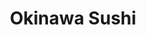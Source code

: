 ---
layout: place
title: "Okinawa Sushi"
permalink: /colorado/northglenn/okinawa-sushi.html
stateAbbr: CO
stateName: Colorado
cityName: Northglenn
seo:
  name: "Okinawa Sushi"
  type: Restaurant
  links: null
description: "Looking for sushi in Northglenn, Colorado? Check out Okinawa Sushi for a delightful Japanese dining experience. Enjoy a variety of sushi and other dishes in ..."
place_id: ChIJxUtjDTF0bIcRtXq2yokvTWU
photos:
  - name: >-
      places/ChIJxUtjDTF0bIcRtXq2yokvTWU/photos/AeeoHcKgR9xzouwMBHdiILsu0CFYfL4848wIzrKn9s0zVCP6984Tk-TUghOSwd_BVL2c2G8hHy2gCLUJBfhexOibXDZKwKrVeuqyaQTN06fOozgj7SL-x-oVUnIxJDsdN0002qjvcMx9VSb5lxfonXGhbKcNpf39ZhpW7YLG40dkM6gAbPGgT-2UCXqQp0jZGTHLORfdLTnOtMmI-lPVc-mb0FbpWnyPfjJcmtciBtGgtp5BghBo_F-jCJgO2xNJ5iedJXh1U81X8VTvaTTWtAi7kr8MTCuDP7T0oEjcAv-4JLRULo2snYoXy04GSN1F1Zs7ZfCodWl-qPFURzfmfS5fo-QeixG8LdyLVvuc02n7uZYVR6wm9jMz90_Rx0NZI46S47wRPW2sgoGbbv2mx1NRolZElS8GquLRDnc8UPAKijSGwRE
    widthPx: 4000
    heightPx: 3000
    authorAttributions:
      - displayName: S A
        uri: https://maps.google.com/maps/contrib/101678670761461060308
        photoUri: >-
          https://lh3.googleusercontent.com/a/ACg8ocJjJn_LEKQ8Mo5Ggjk35WlQ8TqEMhBL-92_pcLpnC0h9nJTHA=s100-p-k-no-mo
    flagContentUri: >-
      https://www.google.com/local/imagery/report/?cb_client=maps_api_places.places_api&image_key=!1e10!2sCIHM0ogKEICAgIDryvf-rAE&hl=en-US
    googleMapsUri: >-
      https://www.google.com/maps/place//data=!3m4!1e2!3m2!1sCIHM0ogKEICAgIDryvf-rAE!2e10!4m2!3m1!1s0x876c74310d634bc5:0x654d2f89cab67ab5
  - name: >-
      places/ChIJxUtjDTF0bIcRtXq2yokvTWU/photos/AeeoHcJKnTt2Pd2440vKOhrSePLjwjVW8shQJlotWOM5WEOI3RX8GkzPaGkdBVJ8DDq2tRUjLwCrFolk5_BJlBaJvhKyUv_c_nL_ZckCL-X7Qb1XUNePJcP3fACdcV7HysYMisgFwpv54XiLSzxWJLKuPOo5qWRZWXN-AKyLMEuT7vA0xjLDh1Ifz-ByqsfT0zqPfd0MDXImwyjhz-M8afE44T026hjcZVbG2pwYyVpnzscgAxh60JHhhWva3NfLvtC35SsqAr-oeCBI6P1IcTvlGdHgIwuOla37CjpN2fr-SHCIBAX6F4SODB_cPhdPPLQRfEW8GystSx9FN8FH2TooKi-bX5-hG9E7ax0K9u6iT4LABvs9kG2ZGPuxJ1wc_Nh2u4SMIXDZtm6mKgFnnEzhmLWhUsPbLO6pbECeXu47nN17KQ
    widthPx: 4032
    heightPx: 3024
    authorAttributions:
      - displayName: Arielle Hafermann
        uri: https://maps.google.com/maps/contrib/110358404130366853285
        photoUri: >-
          https://lh3.googleusercontent.com/a-/ALV-UjUQU21649WYUA8VeMQDZAaD6iivJ2_C9AWMjbIzYbJBhCkhv_mK0g=s100-p-k-no-mo
    flagContentUri: >-
      https://www.google.com/local/imagery/report/?cb_client=maps_api_places.places_api&image_key=!1e10!2sCIHM0ogKEICAgIDstM29AQ&hl=en-US
    googleMapsUri: >-
      https://www.google.com/maps/place//data=!3m4!1e2!3m2!1sCIHM0ogKEICAgIDstM29AQ!2e10!4m2!3m1!1s0x876c74310d634bc5:0x654d2f89cab67ab5
  - name: >-
      places/ChIJxUtjDTF0bIcRtXq2yokvTWU/photos/AeeoHcJYJByPKn2_NN4aNzl2Ow1-brpRxqyKHmWjsLLgFX9G60WSzb49nRICU-prQtYIhXdbAKcLtgerHp37zXjzJYcLJ7ytZxrUuZdPlvSzEHrCTnTe9qUeVm2EsmsDl89G5ElDC4PwYOUtUP93vyDvcluOIaJt4T6HyMk8orYwFZaPpkpw2u0_9mRshmL8jYk2_XNLfN6u5Rn-_I8mHgVjqtuPt0i_9dCfhto5SlcUU5s_-05N3MRAK5bpjuZgHYcEJ7Q3S7TpcT1YIFENndpdmXXqQnfMXFgWoj36m7QiM04eLnjEwou6QnFvwtERoVZPBWKnj4X94kicFT94f8LMkzkxku03KUiWNyAAV8Pl2eSE-QjWOs_p9LgukIkioEr9gVj8y6aqCndJHfvRgKXcALCMDS-EV3BnzkYxfqeFt83wFQ0p
    widthPx: 3024
    heightPx: 4032
    authorAttributions:
      - displayName: victoria zuniga
        uri: https://maps.google.com/maps/contrib/100128426327641619568
        photoUri: >-
          https://lh3.googleusercontent.com/a-/ALV-UjV7boGnEE5bSbam_Y6OMMduwQT3nq_l0RfN-CbiMx7itP_lptNE_Q=s100-p-k-no-mo
    flagContentUri: >-
      https://www.google.com/local/imagery/report/?cb_client=maps_api_places.places_api&image_key=!1e10!2sCIHM0ogKEICAgIC7nYq32wE&hl=en-US
    googleMapsUri: >-
      https://www.google.com/maps/place//data=!3m4!1e2!3m2!1sCIHM0ogKEICAgIC7nYq32wE!2e10!4m2!3m1!1s0x876c74310d634bc5:0x654d2f89cab67ab5
  - name: >-
      places/ChIJxUtjDTF0bIcRtXq2yokvTWU/photos/AeeoHcKNAMZOx2g7xrqMr2XnKVzywiFORN880rGqofPeGGHUfRa4dgzVWFfypdd0EmHSiouFx_qBT4GUxCCHgrvuDv6pzNvRLlpOuYjxhBvSUsREdO55tVrLZdkufXoe7oSGMp3iCf5kqVtoc0piSiAIwzMLxlyyJbpEqXSOXPMCywk8lFDEBnFhoFbNkGTcZu_tOXl4Bk-qZBmhjnRlpMOv3dAxW8-X9k2L6KDPHN8HUj33lysnIlmSDsUIyG4fvDrg7aTv-oLxjQ-AIBSVVQuP8gH4fkfh8abvSga43SkB1wcnaQD-tc6SGz_WncsfbetpwjnLn6qW38k5dvTb8PtFq3qXbdJ8qE-jnBFtLlncfWwZ60PigZTxztDeHBkpZd8JkQUL3_YZhtElQ1LKgO0H_192qCIxfZPmScYhdmn5xJZ8urph
    widthPx: 3024
    heightPx: 3024
    authorAttributions:
      - displayName: Senora Feinstein
        uri: https://maps.google.com/maps/contrib/116651816427262016107
        photoUri: >-
          https://lh3.googleusercontent.com/a-/ALV-UjUzDGFX8H4S0bktvLOpvpp4soHBXOQBV1XlU68b-V5FrQdktx-K6Q=s100-p-k-no-mo
    flagContentUri: >-
      https://www.google.com/local/imagery/report/?cb_client=maps_api_places.places_api&image_key=!1e10!2sCIHM0ogKEICAgICe5-TCmAE&hl=en-US
    googleMapsUri: >-
      https://www.google.com/maps/place//data=!3m4!1e2!3m2!1sCIHM0ogKEICAgICe5-TCmAE!2e10!4m2!3m1!1s0x876c74310d634bc5:0x654d2f89cab67ab5
  - name: >-
      places/ChIJxUtjDTF0bIcRtXq2yokvTWU/photos/AeeoHcKrmOGS8EupUZOk-ybKaqKKrzLaEaN8lt6EJspIpjvVXwnrw90-7ZV1g66FNcIf2SJc1t6sgXpmHnE5EA-ushsgAZrYRKs9SGOIF5QQaYvxJaUiriR4DTzNffRD7klryTwGgKESs3vw1yeda1eZtAjTjSDaRztaR-Hn3PnjskL8DrsYijgv4OX1dZGslQY3c0YApNECdbDswcW5h5e8RFj1oW-ZZQrPRSxUmfyli94PfoRRaIw7f7w7K2jmfdS-AWdUUJcfjQYxISroWdeGz6J3JzkL0GlMgZORHoMAtFF_QXxiLx314KXzc43U-02ht1ijm7EtEXdobudedG2OZ7m0aKaLYmn0Bl3oO5DbgOrSJnflQ4vyrhkzuQbtI3Ek-b8fIj3uJEKP3n-yhBVE_wPsCjFqKL-k_47NN3DbuSh1fQ
    widthPx: 2570
    heightPx: 2397
    authorAttributions:
      - displayName: victoria zuniga
        uri: https://maps.google.com/maps/contrib/100128426327641619568
        photoUri: >-
          https://lh3.googleusercontent.com/a-/ALV-UjV7boGnEE5bSbam_Y6OMMduwQT3nq_l0RfN-CbiMx7itP_lptNE_Q=s100-p-k-no-mo
    flagContentUri: >-
      https://www.google.com/local/imagery/report/?cb_client=maps_api_places.places_api&image_key=!1e10!2sCIHM0ogKEICAgIC7nYq3Ww&hl=en-US
    googleMapsUri: >-
      https://www.google.com/maps/place//data=!3m4!1e2!3m2!1sCIHM0ogKEICAgIC7nYq3Ww!2e10!4m2!3m1!1s0x876c74310d634bc5:0x654d2f89cab67ab5
  - name: >-
      places/ChIJxUtjDTF0bIcRtXq2yokvTWU/photos/AeeoHcLq9SRcr2EOJFTgLSDzvvFfyuqcYRn_gSVbrpwTGPeL0KlbTIPCJjebA7n4yM0XuxI38mG5wsYbtBYj6Ls6f9sTgotXtAkyvw-Hw3mei9EdS3U1NIDRlxGxLfXqfi_Lz3EZLbmSJjEnoRYo9w3Vai5uf1xOeoRIcFfROzMUq3lwkOpd84vF9F4LKbmH7DryGflSy8Qoamnfgy4TPjA8UQSZuTeOsB5-gCrIAgf2oQa7BWmbtvnEtCngq0HfCAwmalcI_W0YAs8tCbj1eZilexObMJFIjuFSfpI2xUwMcamfA_gyMw1UKt3o7yeRjcbMB_gCKq4A7jSPe6UKuP7xH1Fv325FLIUKpIWtN_I6ZE0QViVkmeXclGQKCY5YrgxUrFtb5vrd6ZjoCeve0zUe5E7hiWvGX4VHJco87x90i8uwoA
    widthPx: 4032
    heightPx: 3024
    authorAttributions:
      - displayName: Adrian Gonez
        uri: https://maps.google.com/maps/contrib/117023165909982055280
        photoUri: >-
          https://lh3.googleusercontent.com/a/ACg8ocKw4f2hFNQXA-y14WTD23WOJPBqDBbQ18unP1W63RrNOQHO910=s100-p-k-no-mo
    flagContentUri: >-
      https://www.google.com/local/imagery/report/?cb_client=maps_api_places.places_api&image_key=!1e10!2sCIHM0ogKEICAgIC01OLuJA&hl=en-US
    googleMapsUri: >-
      https://www.google.com/maps/place//data=!3m4!1e2!3m2!1sCIHM0ogKEICAgIC01OLuJA!2e10!4m2!3m1!1s0x876c74310d634bc5:0x654d2f89cab67ab5
  - name: >-
      places/ChIJxUtjDTF0bIcRtXq2yokvTWU/photos/AeeoHcJAQmNHGHls-9ADs2urCK1ntLJISl77rQ_l5iHep48sRVPd7zTV8BdaRvl5ujnvzzvYwPjtEOJCUO90jmbG_WpY9LHfansr3yjFFXXTrXXPFB3Z46n_PUUTVRHvl3FAXKWaNMKnNlxF89jlJ6YoC4rEq5yLMnhhvMQOXlBGp_vPQ_ge-4pb552yMDvyfECgRHF8MOrutTMJDEv8lI10hNl4WUxbOtmZQyGtrc79KQjckknFL6E29h0x-3XPR_uZbJxEohyMshg6FJGTHMPAdsnwQ2F_lz2dqTouE4HMu7e5cTLnY1kKMCZMx1TxVzqDoiooSBrxfxh3SjUGwQ8DVBz7JBzt3Wyiol0n_J4GhFaqS3u4C-oLd7VD4Ir6SgZTo7_1fYxBN-V2h5nXIp2-pU-4vdip01OUdyJteUQmjZ0
    widthPx: 4000
    heightPx: 3000
    authorAttributions:
      - displayName: S A
        uri: https://maps.google.com/maps/contrib/101678670761461060308
        photoUri: >-
          https://lh3.googleusercontent.com/a/ACg8ocJjJn_LEKQ8Mo5Ggjk35WlQ8TqEMhBL-92_pcLpnC0h9nJTHA=s100-p-k-no-mo
    flagContentUri: >-
      https://www.google.com/local/imagery/report/?cb_client=maps_api_places.places_api&image_key=!1e10!2sCIHM0ogKEICAgIDryo-EFA&hl=en-US
    googleMapsUri: >-
      https://www.google.com/maps/place//data=!3m4!1e2!3m2!1sCIHM0ogKEICAgIDryo-EFA!2e10!4m2!3m1!1s0x876c74310d634bc5:0x654d2f89cab67ab5
  - name: >-
      places/ChIJxUtjDTF0bIcRtXq2yokvTWU/photos/AeeoHcKkGUjTQ9LoRFxnDgWkhwM0mYbEc6fFa6Zaw18H5BXZH4mtoArAqH6Zv7rWmJ1P-I9naZPJEyGBTp5uBgc621efORBSfuhWGcz_SbJyUwIYI5ghxmTaSZAqtjQRnM-b021k9Jev9kUXZvZuvBUkfVwPUg_sseVIK6hzeNEvqJPWF3T8MP0eF591dMB5WMntfNwDTQOz6pQxl5kYGDoTgzTMFM7_oNLwy-tP7v6bJp52kDJ3Zargbi9u9VWp-6_EfnRaCXKegfPWZ8a6PO6DpE7wNVLSy9MtY9mumi1lgv3u0S2rwUpvdvYT3ETCARes_IgDI-qndS3mQAA1VcsPl4wUMkfNNJQwedQ_lUzA1JCKZsd3_7MM9lJApk08OjE22fhpjC3oMO9BdvJQ4gq3TMJOZbjxP3nJIGwWtgNQ5FyVUw
    widthPx: 3000
    heightPx: 4000
    authorAttributions:
      - displayName: S A
        uri: https://maps.google.com/maps/contrib/101678670761461060308
        photoUri: >-
          https://lh3.googleusercontent.com/a/ACg8ocJjJn_LEKQ8Mo5Ggjk35WlQ8TqEMhBL-92_pcLpnC0h9nJTHA=s100-p-k-no-mo
    flagContentUri: >-
      https://www.google.com/local/imagery/report/?cb_client=maps_api_places.places_api&image_key=!1e10!2sCIHM0ogKEICAgIDryo-EBA&hl=en-US
    googleMapsUri: >-
      https://www.google.com/maps/place//data=!3m4!1e2!3m2!1sCIHM0ogKEICAgIDryo-EBA!2e10!4m2!3m1!1s0x876c74310d634bc5:0x654d2f89cab67ab5
  - name: >-
      places/ChIJxUtjDTF0bIcRtXq2yokvTWU/photos/AeeoHcKEAgZ5US4HXpRTDeMS5Nk_01YYLUDV0ky_PF4CEuWrEbYMck6bnRNLSZy3svvT9xBXqU0TY1nCrQDGov_N3iTr7ds-44Gap5DVGJg-1oIOweJv8ra-bWroyn9sNUju_Vjjp_FeeAixpEENEcmWn784LkOobzBHfaVT7w0SMgui9PbLJFSw5MlGGwHwhRcJOwGTsJHs3jnmBhMWoKAnE1JPDPdh_ShULUz4U5RLN28rwLpc2wTIKLIedSUSy_cLSuRSPaVpV4KOGyQeOaVBdtE-adX1hSDLGdeca4dOWOUvry5GZQR-_4z7yL9qZ1Ra4Gb3KN-eVkMhYcu6QwL3y3g4i18N6AmQEqTnKzJb6P_F_hQFeJq1kYXNOWvYl7dAqHH3PoXL1EDPv98KaVi4WNBk3MFOyqaHIQj0TELDvp48NvRm
    widthPx: 4032
    heightPx: 2268
    authorAttributions:
      - displayName: Fiestas303
        uri: https://maps.google.com/maps/contrib/113947499139499412662
        photoUri: >-
          https://lh3.googleusercontent.com/a/ACg8ocIIAzWx-WAyvJyDN758tjQH0lCY4URW6nYVAnucNr3ySFBmnA=s100-p-k-no-mo
    flagContentUri: >-
      https://www.google.com/local/imagery/report/?cb_client=maps_api_places.places_api&image_key=!1e10!2sCIHM0ogKEICAgIDBrfeAogE&hl=en-US
    googleMapsUri: >-
      https://www.google.com/maps/place//data=!3m4!1e2!3m2!1sCIHM0ogKEICAgIDBrfeAogE!2e10!4m2!3m1!1s0x876c74310d634bc5:0x654d2f89cab67ab5
  - name: >-
      places/ChIJxUtjDTF0bIcRtXq2yokvTWU/photos/AeeoHcIszefpDkprxNxT4YuFsKcEGWLFhmUCt8vbT2uoKpJeL470bbZtl-vVEGbql2xfjXuhn6DxmDSxJp-NPMzYE5xgbUChSz6moBWe7D7lxN8DDdaLo8TFSVsOueoi4no-PTI_I1omXkZGxWK9vPQeu7zwKwXsj0_3f8jc2WGzmNRFPm6SPPcNeMjsuMrBho-OE5qgVDDbp-LKcqhr0DHSdnHscAonag9qVFEj9LZ-QfwgrDwHwtZGKB_znTeoGQgSsftqiUpibgRfxvL6pBaYkYz2aO4eQL0zNs7jdoCH3B_sZt_emFpcvPecpFtEOsYWfY6CBBbTVU-lE3OmSPx85lCNSUhUlNO9Zkg-BT4OGSvqt-sqdkBy1VcuHZOZIgYV7rE8wHaEbVqeJXgQhzyWPSvPHTBzuSBA8RAumyj85-ORrVQ
    widthPx: 4128
    heightPx: 3096
    authorAttributions:
      - displayName: Lorrayne Bivians
        uri: https://maps.google.com/maps/contrib/100213341375776205945
        photoUri: >-
          https://lh3.googleusercontent.com/a-/ALV-UjUkU_kGpeVrH4OHmNzvD9E8EO0auMDhZs2KXLr2wgd74cG4x8VT=s100-p-k-no-mo
    flagContentUri: >-
      https://www.google.com/local/imagery/report/?cb_client=maps_api_places.places_api&image_key=!1e10!2sCIHM0ogKEICAgIDE1LT-2QE&hl=en-US
    googleMapsUri: >-
      https://www.google.com/maps/place//data=!3m4!1e2!3m2!1sCIHM0ogKEICAgIDE1LT-2QE!2e10!4m2!3m1!1s0x876c74310d634bc5:0x654d2f89cab67ab5
address: 11985 Washington St, Northglenn, CO 80233, USA
street: 11985 Washington St
city: Northglenn
state: CO
zip: '80233'
country: USA
neighborhood: null
latitude: '39.913549'
longitude: '-104.978209'
accessibility_options:
  wheelchairAccessibleParking: true
  wheelchairAccessibleEntrance: true
  wheelchairAccessibleRestroom: true
  wheelchairAccessibleSeating: true
business_status: OPERATIONAL
name: Okinawa Sushi
google_maps_links:
  directionsUri: >-
    https://www.google.com/maps/dir//''/data=!4m7!4m6!1m1!4e2!1m2!1m1!1s0x876c74310d634bc5:0x654d2f89cab67ab5!3e0
  placeUri: https://maps.google.com/?cid=7299542839895423669
  writeAReviewUri: >-
    https://www.google.com/maps/place//data=!4m3!3m2!1s0x876c74310d634bc5:0x654d2f89cab67ab5!12e1
  reviewsUri: >-
    https://www.google.com/maps/place//data=!4m4!3m3!1s0x876c74310d634bc5:0x654d2f89cab67ab5!9m1!1b1
  photosUri: >-
    https://www.google.com/maps/place//data=!4m3!3m2!1s0x876c74310d634bc5:0x654d2f89cab67ab5!10e5
primary_type: Sushi Restaurant
opening_hours:
  regular: null
  current: null
secondary_opening_hours:
  regular:
    weekdayDescriptions: null
    type: null
  current:
    weekdayDescriptions: null
    type: null
phone: null
price_level: null
price_range: null
rating: null
rating_count: 0
website: null
reviews: null
parking_options: null
payment_options: null
allow_dogs: null
curbside_pickup: null
delivery: null
dine_in: null
good_for_children: null
good_for_groups: null
good_for_sports: null
live_music: null
menu_for_children: null
outdoor_seating: null
reservable: null
restroom: null
serves_beer: null
serves_breakfast: null
serves_brunch: null
serves_cocktails: null
serves_coffee: null
serves_dinner: null
serves_dessert: null
serves_lunch: null
serves_vegetarian_food: null
serves_wine: null
takeout: null
summary: null

---